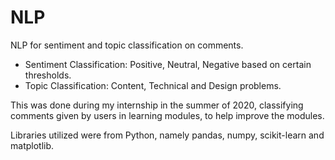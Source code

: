 # NLP
NLP for sentiment and topic classification on comments.

- Sentiment Classification: Positive, Neutral, Negative based on certain thresholds.
- Topic Classification: Content, Technical and Design problems.

This was done during my internship in the summer of 2020, classifying comments given by users in learning modules, to help improve the modules.

Libraries utilized were from Python, namely pandas, numpy, scikit-learn and matplotlib.
